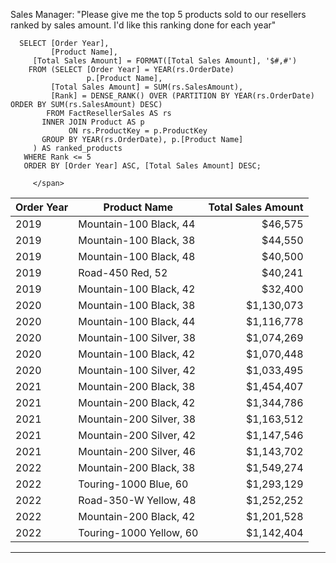 
Sales Manager: "Please give me the top 5 products sold to our resellers ranked by sales amount. I'd like this ranking done for each year"
<span style="font-size:20px"> 
```
  SELECT [Order Year],
         [Product Name],
	 [Total Sales Amount] = FORMAT([Total Sales Amount], '$#,#')
    FROM (SELECT [Order Year] = YEAR(rs.OrderDate)
                 p.[Product Name],
		 [Total Sales Amount] = SUM(rs.SalesAmount),
		 [Rank] = DENSE_RANK() OVER (PARTITION BY YEAR(rs.OrderDate) ORDER BY SUM(rs.SalesAmount) DESC)
	    FROM FactResellerSales AS rs
	   INNER JOIN Product AS p
	         ON rs.ProductKey = p.ProductKey
	   GROUP BY YEAR(rs.OrderDate), p.[Product Name]
	 ) AS ranked_products
   WHERE Rank <= 5
   ORDER BY [Order Year] ASC, [Total Sales Amount] DESC;
```
		 </span>		 
  
| Order Year | Product Name            | Total Sales Amount  |
|------------|-------------------------|--------------------:|
| 2019       | Mountain-100 Black, 44  |             $46,575 |
| 2019       | Mountain-100 Black, 38  |             $44,550 |
| 2019       | Mountain-100 Black, 48  |             $40,500 |
| 2019       | Road-450 Red, 52        |             $40,241 |
| 2019       | Mountain-100 Black, 42  |             $32,400 |
| 2020       | Mountain-100 Black, 38  |          $1,130,073 |
| 2020       | Mountain-100 Black, 44  |          $1,116,778 |
| 2020       | Mountain-100 Silver, 38 |          $1,074,269 |
| 2020       | Mountain-100 Black, 42  |          $1,070,448 |
| 2020       | Mountain-100 Silver, 42 |          $1,033,495 |
| 2021       | Mountain-200 Black, 38  |          $1,454,407 |
| 2021       | Mountain-200 Black, 42  |          $1,344,786 |
| 2021       | Mountain-200 Silver, 38 |          $1,163,512 |
| 2021       | Mountain-200 Silver, 42 |          $1,147,546 |
| 2021       | Mountain-200 Silver, 46 |          $1,143,702 |
| 2022       | Mountain-200 Black, 38  |          $1,549,274 |
| 2022       | Touring-1000 Blue, 60   |          $1,293,129 |
| 2022       | Road-350-W Yellow, 48   |          $1,252,252 |
| 2022       | Mountain-200 Black, 42  |          $1,201,528 |
| 2022       | Touring-1000 Yellow, 60 |          $1,142,404 |

***
